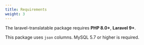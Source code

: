 ```yaml
---
title: Requirements
weight: 3
---
```


The laravel-translatable package requires **PHP 8.0+**,  **Laravel 9+**. 

This package uses `json` columns. MySQL 5.7 or higher is required.
